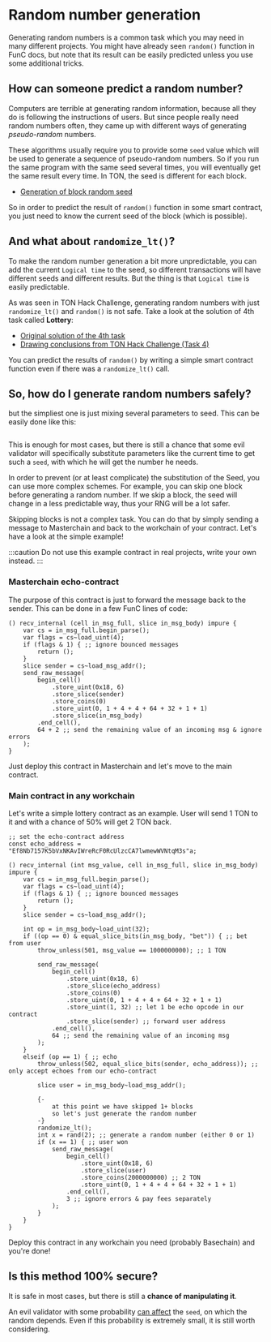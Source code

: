 # Random number generation

Generating random numbers is a common task which you may need in many different projects. You might have already seen `random()` function in FunC docs, but note that its result can be easily predicted unless you use some additional tricks.

## How can someone predict a random number?

Computers are terrible at generating random information, because all they do is following the instructions of users. But since people really need random numbers often, they came up with different ways of generating _pseudo-random_ numbers.

These algorithms usually require you to provide some `seed` value which will be used to generate a sequence of pseudo-random numbers. So if you run the same program with the same seed several times, you will eventually get the same result every time. In TON, the seed is different for each block.

 * [Generation of block random seed](https://ton.org/docs/participate/own-blockchain-software/random)

So in order to predict the result of `random()` function in some smart contract, you just need to know the current seed of the block (which is possible).

## And what about `randomize_lt()`?

To make the random number generation a bit more unpredictable, you can add the current `Logical time` to the seed, so different transactions will have different seeds and different results. But the thing is that `Logical time` is easily predictable.

As was seen in TON Hack Challenge, generating random numbers with just `randomize_lt()` and `random()` is not safe. Take a look at the solution of 4th task called **Lottery**:
 - [Original solution of the 4th task](https://github.com/ton-blockchain/hack-challenge-1/blob/master/Solutions/4.%20lottery.md)
 - [Drawing conclusions from TON Hack Challenge \(Task 4\)](/develop/smart-contracts/security/ton-hack-challenge-1#4-lottery)

You can predict the results of `random()` by writing a simple smart contract function even if there was a `randomize_lt()` call.

## So, how do I generate random numbers safely?

but the simpliest one is just mixing several parameters to seed. This can be easily done like this:
```func
```

This is enough for most cases, but there is still a chance that some evil validator will specifically substitute parameters like the current time to get such a `seed`, with which he will get the number he needs.

In order to prevent (or at least complicate) the substitution of the Seed, you can use more complex schemes. For example, you can skip one block before generating a random number. If we skip a block, the seed will change in a less predictable way, thus your RNG will be a lot safer.

Skipping blocks is not a complex task. You can do that by simply sending a message to Masterchain and back to the workchain of your contract. Let's have a look at the simple example!

:::caution
Do not use this example contract in real projects, write your own instead.
:::

### Masterchain echo-contract

The purpose of this contract is just to forward the message back to the sender. This can be done in a few FunC lines of code:

```func
() recv_internal (cell in_msg_full, slice in_msg_body) impure {
    var cs = in_msg_full.begin_parse();
    var flags = cs~load_uint(4);
    if (flags & 1) { ;; ignore bounced messages
        return ();
    }
    slice sender = cs~load_msg_addr();
    send_raw_message(
        begin_cell()
            .store_uint(0x18, 6)
            .store_slice(sender)
            .store_coins(0)
            .store_uint(0, 1 + 4 + 4 + 64 + 32 + 1 + 1)
            .store_slice(in_msg_body)
        .end_cell(),
        64 + 2 ;; send the remaining value of an incoming msg & ignore errors
    );
}
```

Just deploy this contract in Masterchain and let's move to the main contract.

### Main contract in any workchain

Let's write a simple lottery contract as an example. User will send 1 TON to it and with a chance of 50% will get 2 TON back.

```func
;; set the echo-contract address
const echo_address = "Ef8Nb7157K5bVxNKAvIWreRcF0RcUlzcCA7lwmewWVNtqM3s"a;

() recv_internal (int msg_value, cell in_msg_full, slice in_msg_body) impure {
    var cs = in_msg_full.begin_parse();
    var flags = cs~load_uint(4);
    if (flags & 1) { ;; ignore bounced messages
        return ();
    }
    slice sender = cs~load_msg_addr();

    int op = in_msg_body~load_uint(32);
    if ((op == 0) & equal_slice_bits(in_msg_body, "bet")) { ;; bet from user
        throw_unless(501, msg_value == 1000000000); ;; 1 TON
        
        send_raw_message(
            begin_cell()
                .store_uint(0x18, 6)
                .store_slice(echo_address)
                .store_coins(0)
                .store_uint(0, 1 + 4 + 4 + 64 + 32 + 1 + 1)
                .store_uint(1, 32) ;; let 1 be echo opcode in our contract
                .store_slice(sender) ;; forward user address
            .end_cell(),
            64 ;; send the remaining value of an incoming msg
        );
    }
    elseif (op == 1) { ;; echo
        throw_unless(502, equal_slice_bits(sender, echo_address)); ;; only accept echoes from our echo-contract
        
        slice user = in_msg_body~load_msg_addr();

        {-
            at this point we have skipped 1+ blocks
            so let's just generate the random number
        -}
        randomize_lt();
        int x = rand(2); ;; generate a random number (either 0 or 1)
        if (x == 1) { ;; user won
            send_raw_message(
                begin_cell()
                    .store_uint(0x18, 6)
                    .store_slice(user)
                    .store_coins(2000000000) ;; 2 TON
                    .store_uint(0, 1 + 4 + 4 + 64 + 32 + 1 + 1)
                .end_cell(),
                3 ;; ignore errors & pay fees separately
            );
        }
    }
}
```

Deploy this contract in any workchain you need (probably Basechain) and you're done!

## Is this method 100% secure?

It is safe in most cases, but there is still a **chance of manipulating it**.

An evil validator with some probability [can affect](/participate/own-blockchain-software/random#conclusion) the `seed`, on which the random depends. Even if this probability is extremely small, it is still worth considering.